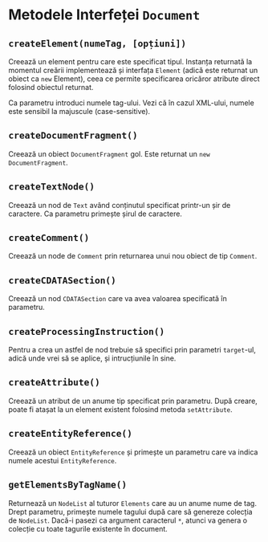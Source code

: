 # Metodele Interfeței `Document`

## `createElement(numeTag, [opțiuni])`

Creează un element pentru care este specificat tipul. Instanța returnată la momentul creării implementează și interfața `Element` (adică este returnat un obiect ca `new` Element), ceea ce permite specificarea oricăror atribute direct folosind obiectul returnat.

Ca parametru introduci numele tag-ului. Vezi că în cazul XML-ului, numele este sensibil la majuscule (case-sensitive).

## `createDocumentFragment()`

Creează un obiect `DocumentFragment` gol. Este returnat un `new DocumentFragment`.

## `createTextNode()`

Creează un nod de `Text` având conținutul specificat printr-un șir de caractere.
Ca parametru primește șirul de caractere.

## `createComment()`

Creează un node de `Comment` prin returnarea unui nou obiect de tip `Comment`.

## `createCDATASection()`

Creează un nod `CDATASection` care va avea valoarea specificată în parametru.

## `createProcessingInstruction()`

Pentru a crea un astfel de nod trebuie să specifici prin parametri `target`-ul, adică unde vrei să se aplice, și intrucțiunile în sine.

## `createAttribute()`

Creează un atribut de un anume tip specificat prin parametru. După creare, poate fi atașat la un element existent folosind metoda `setAttribute`.

## `createEntityReference()`

Creează un obiect `EntityReference` și primește un parametru care va indica numele acestui `EntityReference`.

## `getElementsByTagName()`

Returnează un `NodeList` al tuturor `Elements` care au un anume nume de tag. Drept parametru, primește numele tagului după care să genereze colecția de `NodeList`. Dacă-i pasezi ca argument caracterul `*`, atunci va genera o colecție cu toate tagurile existente în document.
